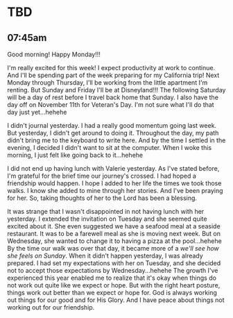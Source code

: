 # TBD

## 07:45am

Good morning! Happy Monday!!!

I'm really excited for this week! I expect productivity at work to continue. And I'll be spending part of the week preparing for my California trip! Next Monday through Thursday, I'll be working from the little apartment I'm renting. But Sunday and Friday I'll be at Disneyland!!! The following Saturday will be a day of rest before I travel back home that Sunday. I also have the day off on November 11th for Veteran's Day. I'm not sure what I'll do that day just yet...hehehe

I didn't journal yesterday. I had a really good momentum going last week. But yesterday, I didn't get around to doing it. Throughout the day, my path didn't bring me to the keyboard to write here. And by the time I settled in the evening, I decided I didn't want to sit at the computer. When I woke this morning, I just felt like going back to it...hehehe

I did not end up having lunch with Valerie yesterday. As I've stated before, I'm grateful for the brief time our journey's crossed. I had hoped a friendship would happen. I hope I added to her life the times we took those walks. I know she added to mine through her stories. And I've been praying for her. So, taking thoughts of her to the Lord has been a blessing.

It was strange that I wasn't disappointed in not having lunch with her yesterday. I extended the invitation on Tuesday and she seemed quite excited about it. She even suggested we have a seafood meal at a seaside restaurant. It was to be a farewell meal as she is moving next week. But on Wednesday, she wanted to change it to having a pizza at the pool...hehehe By the time our walk was over that day, it became more of a *we'll see how she feels on Sunday*. When it didn't happen yesterday, I was already prepared. I had set my expectations with her on Tuesday, and she decided not to accept those expectations by Wednesday...hehehe The growth I've experienced this year enabled me to realize that it's okay when things do not work out quite like we expect or hope. But with the right heart posture, things work out better than we expect or hope for. God is always working out things for our good and for His Glory. And I have peace about things not working out for our friendship.

